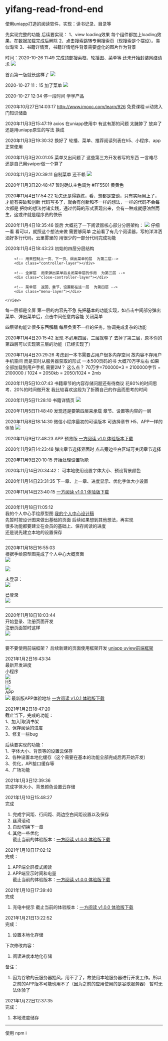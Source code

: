 # yifang-read-frond-end
使用uniapp打造的阅读软件，实现：读书记录、目录等

先实现完整的功能
后续要实现：
1、view loading效果 每个组件都加上loading效果，在数据加载完成后解除
2、点击搜索跳转专用搜索页（现搜索是个摆设）。类似淘宝
3、书籍详情页，书籍详情组件背景需要虚化的图片作为背景

时间：2020-10-26 11:49
完成顶部搜索框、轮播图、菜单等
还未开始封装网络请求
![](http://cdn.fologde.com/%E5%BE%AE%E4%BF%A1%E6%88%AA%E5%9B%BE_20201026114759.png)

首页第一版就长这样了
![](http://cdn.fologde.com/2020-10-26%5B12-53-17%5D1603687997.png)

2020-10-27 11：15
加了菜单
![](http://cdn.fologde.com/2020-10-27%5B11-15-39%5D1603768539.png)

2020-10-27 12:34
停一段时间 学学产品

2020年10月27日14:03:17
http://www.imooc.com/learn/926  免费课程:ui动效入门知识储备

2020年11月3日15:47:19
axios 在uniapp使用中  有这有那的问题 太臃肿了
放弃了  还是用uniapp原生的写法
换成 [](https://www.quanzhan.co/luch-request/guide/3.x/#example)

2020年11月3日19:30:32
换好了  轮播、菜单、推荐阅读列表在h5、小程序、app正常使用

2020年11月3日20:01:05
菜单又出问题了 这些第三方开发者写的东西 一言难尽
还是自己用swiper做一个算了

2020年11月3日20:39:11
自制菜单  还不赖
![](http://cdn.fologde.com/yifangread/2020-11-03%5B20-38-32%5D1604407112.png)

2020年11月3日20:48:47
暂时确认主色调为 #FF5501  黄黄色

2020年11月4日17:54:22
功夫还是得靠练，看、想都是空谈，只有实际用上了，才能有突破和创新
代码写多了，就会有创新和不一样的想法，一样的代码不会每次都是
把你的想法付诸实践，通过代码的形式表现出来，会有一种成就感油然而生，这或许就是程序员的快乐



2020年11月4日18:35:46
饭后  大概花了一下阅读器核心部分分层架构：
![](http://cdn.fologde.com/yifangread/%E5%BE%AE%E4%BF%A1%E5%9B%BE%E7%89%87_20201104183442.jpg)
仔细一看  看可以，就照这个想法来做
需要够简单  之前看了有几个阅读器，写的洋洋洒洒好多行代码，云里雾里的
用很少的一部分代码完成功能

2020年11月4日18:43:23
初始的四层分层结构
<tem plate>
	<view>
		<!-- 阅读器分四层 每层分别是： -->
		<!-- 用以承载书籍章节内容 第一层 -->
		<div class="read-layer"></div>
		
		<!-- 用来控制上一页、下一页、调出菜单的层  为第二层-->
		<div class="controller-layer"></div>
	
		<!-- 全屏层  用来弹出菜单后关闭菜单层的作用  为第三层 -->
		<div class="close-controller-layer"></div>
		
		<!-- 菜单层  返回、章节、设置都在这一层  为第四层 -->
		<div class="menu-layer"></div>
	
	</view>
</template>

每一层都是全屏
第一层的内容先不急  先把基本的功能实现，如点击中间部分弹出菜单、弹出菜单后，点击中间任意内容能
关闭菜单

四层架构能让很多东西解耦
每层负责不一样的任务，协调完成复杂的功能


2020年11月4日20:15:42
发现 不必用四层，三层就够了  去掉了第三层，原本你的第四层可以实现第三层的功能（已经实现了）


2020年11月4日20:29:26
考虑到一本书需要占用户很多内存空间  故内容不存用户手机空间
而是实时从服务器获取的形式
一本500页码的书 大概70万字左右  如果全部加载到用户手机  需要2M？ 这么点？
70万字=700000*3 = 2100000字节 = 2100000 / 1024 = 2050kb = 2050/1024 = 2mb


2020年11月5日10:07:43
书籍章节的内容存储问题还有待商议
花80%的时间思考、20%的时间做开发
我比较喜欢这段为了折腾自己的作品而思考的时间

2020年11月5日11:28:10
书籍详情页
![](http://cdn.fologde.com/yifangread/2020-11-05%5B11-28-29%5D1604546909.png)


2020年11月5日11:48:40
发现还是要第四层来承载 章节、设置等内容的一层


2020年11月8日18:14:30
微信小程序最初的可读版本 可选择章节  H5、APP一样的体验
![](http://cdn.fologde.com/20201108_180847%2000_00_00-00_00_30.gif)


2020年11月9日12:48:23
APP 预览版 [一方阅读 v1.0 体验版本下载](http://cdn.fologde.com//yifangread/__UNI__CF0EF73_1109142529.apk)

2020年11月9日14:23:48
弹出章节选择界面时  点击旁边空白区域可关闭章节选择

2020年11月9日20:10:15
开始处理设置功能

2020年11月14日20:34:42：
可本地使用设置字体大小、预设背景颜色

2020年11月14日23:31:35
下一章、上一章、进度显示、优化字体大小设置

2020年11月14日23:40:15
[一方阅读 v1.0.1 体验版下载](http://cdn.fologde.com/__UNI__CF0EF73_1114233705.apk)

***
2020年11月18日11:05:12   
我的个人中心手绘原型图
[我的个人中心设计稿](https://p-wund.tower.im/p/9ln6)   
先暂时按设计图来做出基础的页面  后续如果想到其他想法，再实现   
很多功能都要建立在会员的基础上、保存阅读的进度   
还是说先建立本地的设置保存
***
2020年11月18日16:55:03   
根据手绘原型图完成了个人中心大概页面   
![](http://cdn.fologde.com//yifangread/2020-11-18%5B16-54-13%5D1605689653.png)
   
![](http://cdn.fologde.com//yifangread/2020-11-18%5B16-59-05%5D1605689945.png)
   
未登录：   
![](http://cdn.fologde.com//yifangread/2020-11-18%5B17-13-45%5D1605690825.png)
   
已登录   
![](http://cdn.fologde.com//yifangread/2020-11-18%5B17-14-00%5D1605690840.png)
***
2020年11月18日18:03:44   
开始登录、注册页面开发   
注册页面暂时这样   
![](http://cdn.fologde.com//yifangread/2020-11-18%5B20-50-59%5D1605703859.png)
***
要不要使用前端框架？
    后续新建的页面使用框架开发
    [uniapp uview前端框架](https://www.uviewui.com/guide/demo.html)

   
2021年1月2日16:43:34   
最新开发进度   
小程序   
![](http://cdn.fologde.com/%E5%BE%AE%E4%BF%A1%E5%9B%BE%E7%89%87_20210102164420.jpg)   
H5   
![](http://cdn.fologde.com/%E5%BE%AE%E4%BF%A1%E5%9B%BE%E7%89%87_20210102164414.jpg)   
APP   
![](http://cdn.fologde.com/%E5%BE%AE%E4%BF%A1%E5%9B%BE%E7%89%87_20210102164425.jpg)
最新版APP体验地址 [一方阅读 v1.0.1 体验版下载](http://cdn.fologde.com/__UNI__CF0EF73_20210102164708.apk)


2021年1月2日18:47:20   
截止当下，完成的功能：   
1、加入|取消书架   
2、保存阅读的进度   
3、修复一些bug   

后续要实现的功能：   
1、字体大小、背景等的设置云保存   
2、各种设置本地化缓存（这个需要在基本的功能全部完成后再开始开发）   
3、优化，API接口缓存等   
4、广场功能   

2021年1月3日12:39:36   
完成字体大小、背景颜色设置云存储   

   
2021年1月10日15:48:27   
完成   
1. 完成字间距、行间距、两边空白间距设置以及保存
2. 丝滑滚动
3. 自动切换下一章
4. 其他一些优化   
截止当前的体验版本：[一方阅读 v1.0.0 体验版下载](http://cdn.fologde.com/__UNI__CF0EF73_20210110154659.apk)   

2021年1月10日17:02:12   
完成：
1. APP端全屏模式阅读
2. APP端显示时间和电量  
截止当前的体验版本：[一方阅读 v1.0.0 体验版下载](http://cdn.fologde.com/__UNI__CF0EF73_20210110170040.apk)  


2021年1月10日17:39:40   
完成   
1. 充电中提示
截止当前的体验版本：[一方阅读 v1.0.0 体验版下载](http://cdn.fologde.com/__UNI__CF0EF73_0110173628.apk)  


2021年1月21日13:22:52   
完成：
1. 设置本地化存储

下次修改内容：
1. 阅读进度本地化存储   

备注：
1. 因为谷歌的云服务器抽风，用不了了，故使用本地服务器进行开发工作。所以之前的APP版本可能也用不了（因为之前的应用使用的是谷歌服务器）  暂时无法体验了


2021年1月22日12:37:35   
完成：
1. 本地进度储存


***
使用
npm i